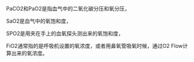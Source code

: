 PaCO2和PaO2是指血气中的二氧化碳分压和氧分压，

SaO2是血气中的氧饱和度，

SPO2是用夹在手上的血氧探头测出来的氧饱和度，

FiO2通常指的是呼吸机设置的氧浓度，或者用鼻氧管吸氧时候，通过O2 Flow计算出来的氧浓度。

